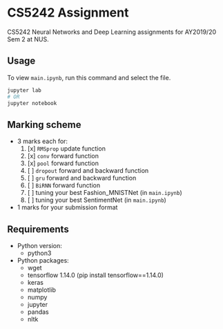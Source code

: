 # CS5242 Assignment

CS5242 Neural Networks and Deep Learning assignments for AY2019/20 Sem 2 at NUS.

## Usage

To view `main.ipynb`, run this command and select the file.

```sh
jupyter lab
# OR
jupyter notebook
```

## Marking scheme

- 3 marks each for:
    1. [x] `RMSprop` update function
    2. [x] `conv` forward function
    3. [x] `pool` forward function
    4. [ ] `dropout` forward and backward function
    5. [ ] `gru` forward and backward function
    6. [ ] `BiRNN` forward function
    7. [ ] tuning your best Fashion_MNISTNet (in `main.ipynb`)
    8. [ ] tuning your best SentimentNet (in `main.ipynb`)
- 1 marks for your submission format

## Requirements

- Python version:
    - python3
- Python packages:
    - wget
    - tensorflow 1.14.0 (pip install tensorflow==1.14.0)
    - keras
    - matplotlib
    - numpy
    - jupyter
    - pandas
    - nltk
